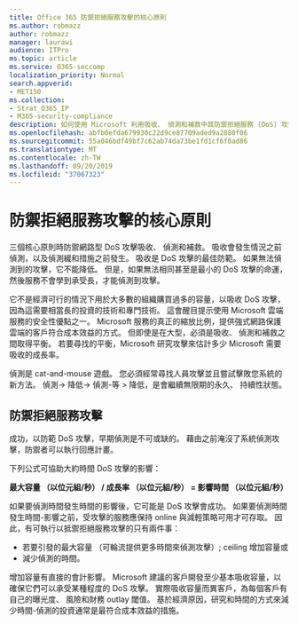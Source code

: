 ```yaml
---
title: Office 365 防禦拒絕服務攻擊的核心原則
ms.author: robmazz
author: robmazz
manager: laurawi
audience: ITPro
ms.topic: article
ms.service: O365-seccomp
localization_priority: Normal
search.appverid:
- MET150
ms.collection:
- Strat_O365_IP
- M365-security-compliance
description: 如何使用 Microsoft 利用吸收、 偵測和補救中其防禦拒絕服務 (DoS) 攻擊的核心原則。
ms.openlocfilehash: abfb0efda679930c22d9ce87709aded9a2880f06
ms.sourcegitcommit: 55a046bdf49bf7c62ab74da73be1fd1cf6f0ad86
ms.translationtype: MT
ms.contentlocale: zh-TW
ms.lasthandoff: 09/20/2019
ms.locfileid: "37067323"
---
```

# <a name="core-principles-of-defense-against-denial-of-service-attacks"></a>防禦拒絕服務攻擊的核心原則

三個核心原則時防禦網路型 DoS 攻擊吸收、 偵測和補救。 吸收會發生情況之前偵測，以及偵測緩和措施之前發生。 吸收是 DoS 攻擊的最佳防範。 如果無法偵測到的攻擊，它不能降低。 但是，如果無法相同甚至是最小的 DoS 攻擊的命運，然後服務不會學到承受長，才能偵測到攻擊。

它不是經濟可行的情況下用於大多數的組織購買過多的容量，以吸收 DoS 攻擊，因為這需要相當長的投資的技術和專門技術。 這會醒目提示使用 Microsoft 雲端服務的安全性優點之一。 Microsoft 服務的真正的縮放比例，提供強式網路保護雲端的客戶符合成本效益的方式。 但即使是在大型，必須是吸收、 偵測和補救之間取得平衡。 若要尋找的平衡，Microsoft 研究攻擊來估計多少 Microsoft 需要吸收的成長率。

偵測是 cat-and-mouse 遊戲。 您必須經常尋找人員攻擊並且嘗試擊敗您系統的新方法。 偵測-> 降低-> 偵測-等 > 降低，是會繼續無限期的永久、 持續性狀態。

## <a name="defending-against-dos-attacks"></a>防禦拒絕服務攻擊

成功，以防範 DoS 攻擊，早期偵測是不可或缺的。 藉由之前淹沒了系統偵測攻擊，防禦者可以執行回應計畫。

下列公式可協助大約時間 DoS 攻擊的影響：

   **最大容量 （以位元組/秒） / 成長率 （以位元組/秒） = 影響時間 （以位元組/秒）**

如果要偵測時間發生時間的影響後，它可能是 DoS 攻擊會成功。 如果要偵測時間發生時間-影響之前，受攻擊的服務應保持 online 與減輕策略可用才可存取。 因此，有可執行以抵禦拒絕服務攻擊的只有兩件事：

- 若要引發的最大容量 （可輪流提供更多時間來偵測攻擊）; ceiling 增加容量或
- 減少偵測的時間。

增加容量有直接的會計影響。 Microsoft 建議的客戶開發至少基本吸收容量，以確保它們可以承受某種程度的 DoS 攻擊。 實際吸收容量而異客戶，為每個客戶有自己的曝光度、 風險和財務 outlay 閾值。 基於經濟原因，研究和時間的方式來減少時間-偵測的投資通常是最符合成本效益的措施。
